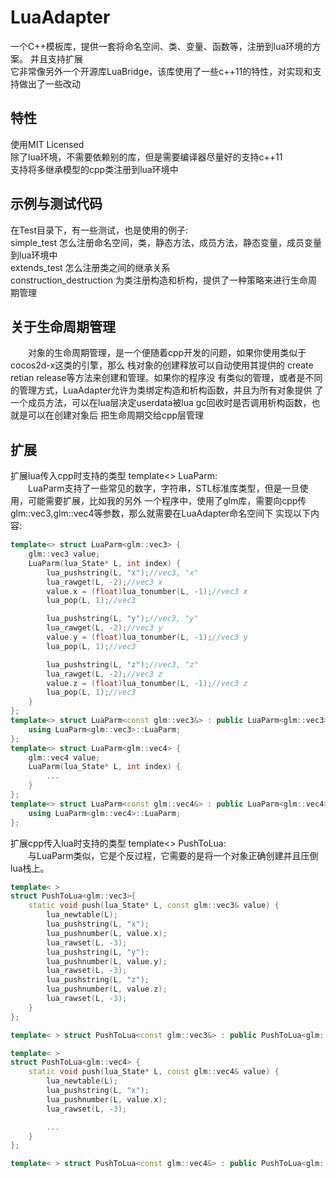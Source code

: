 # LuaAdapter
一个C++模板库，提供一套将命名空间、类、变量、函数等，注册到lua环境的方案。 并且支持扩展<br/>
它非常像另外一个开源库LuaBridge，该库使用了一些c++11的特性，对实现和支持做出了一些改动<br/>

## 特性
使用MIT Licensed<br/>
除了lua环境，不需要依赖别的库，但是需要编译器尽量好的支持c++11<br/>
支持将多继承模型的cpp类注册到lua环境中<br/>

## 示例与测试代码
在Test目录下，有一些测试，也是使用的例子:<br/>
simple_test 怎么注册命名空间，类，静态方法，成员方法，静态变量，成员变量到lua环境中<br/>
extends_test 怎么注册类之间的继承关系<br/>
construction_destruction 为类注册构造和析构，提供了一种策略来进行生命周期管理<br/>

## 关于生命周期管理
　　对象的生命周期管理，是一个便随着cpp开发的问题，如果你使用类似于cocos2d-x这类的引擎，那么
栈对象的创建释放可以自动使用其提供的 create retian release等方法来创建和管理。如果你的程序没
有类似的管理，或者是不同的管理方式，LuaAdapter允许为类绑定构造和析构函数，并且为所有对象提供
了一个成员方法，可以在lua层决定userdata被lua gc回收时是否调用析构函数，也就是可以在创建对象后
把生命周期交给cpp层管理
	
## 扩展
扩展lua传入cpp时支持的类型 template<> LuaParm:<br/>
　　LuaParm支持了一些常见的数字，字符串，STL标准库类型，但是一旦使用，可能需要扩展，比如我的另外
一个程序中，使用了glm库，需要向cpp传glm::vec3,glm::vec4等参数，那么就需要在LuaAdapter命名空间下
实现以下内容:
```cpp
template<> struct LuaParm<glm::vec3> {
	glm::vec3 value;
	LuaParm(lua_State* L, int index) {
		lua_pushstring(L, "x");//vec3, "x"
		lua_rawget(L, -2);//vec3 x
		value.x = (float)lua_tonumber(L, -1);//vec3 x
		lua_pop(L, 1);//vec3

		lua_pushstring(L, "y");//vec3, "y"
		lua_rawget(L, -2);//vec3 y
		value.y = (float)lua_tonumber(L, -1);//vec3 y
		lua_pop(L, 1);//vec3

		lua_pushstring(L, "z");//vec3, "z"
		lua_rawget(L, -2);//vec3 z
		value.z = (float)lua_tonumber(L, -1);//vec3 z
		lua_pop(L, 1);//vec3
	}
};
template<> struct LuaParm<const glm::vec3&> : public LuaParm<glm::vec3> {
	using LuaParm<glm::vec3>::LuaParm;
};
template<> struct LuaParm<glm::vec4> {
	glm::vec4 value;
	LuaParm(lua_State* L, int index) {
		...
	}
};
template<> struct LuaParm<const glm::vec4&> : public LuaParm<glm::vec4> {
	using LuaParm<glm::vec4>::LuaParm;
};
```

扩展cpp传入lua时支持的类型 template<> PushToLua:<br/>
　　与LuaParm类似，它是个反过程，它需要的是将一个对象正确创建并且压倒lua栈上。

```cpp
template< >
struct PushToLua<glm::vec3>{
	static void push(lua_State* L, const glm::vec3& value) {
		lua_newtable(L);
		lua_pushstring(L, "x");
		lua_pushnumber(L, value.x);
		lua_rawset(L, -3);
		lua_pushstring(L, "y");
		lua_pushnumber(L, value.y);
		lua_rawset(L, -3);
		lua_pushstring(L, "z");
		lua_pushnumber(L, value.z);
		lua_rawset(L, -3);
	}
};

template< > struct PushToLua<const glm::vec3&> : public PushToLua<glm::vec3> {};

template< >
struct PushToLua<glm::vec4> {
	static void push(lua_State* L, const glm::vec4& value) {
		lua_newtable(L);
		lua_pushstring(L, "x");
		lua_pushnumber(L, value.x);
		lua_rawset(L, -3);

		...
	}
};

template< > struct PushToLua<const glm::vec4&> : public PushToLua<glm::vec4> {};
```
